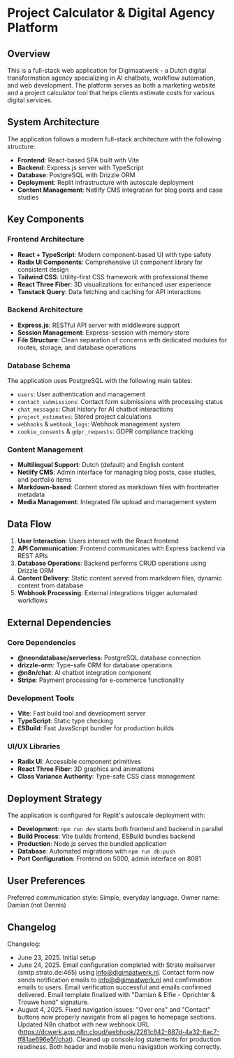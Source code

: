 # Project Calculator & Digital Agency Platform

## Overview

This is a full-stack web application for Digimaatwerk - a Dutch digital transformation agency specializing in AI chatbots, workflow automation, and web development. The platform serves as both a marketing website and a project calculator tool that helps clients estimate costs for various digital services.

## System Architecture

The application follows a modern full-stack architecture with the following structure:

- **Frontend**: React-based SPA built with Vite
- **Backend**: Express.js server with TypeScript
- **Database**: PostgreSQL with Drizzle ORM
- **Deployment**: Replit infrastructure with autoscale deployment
- **Content Management**: Netlify CMS integration for blog posts and case studies

## Key Components

### Frontend Architecture
- **React + TypeScript**: Modern component-based UI with type safety
- **Radix UI Components**: Comprehensive UI component library for consistent design
- **Tailwind CSS**: Utility-first CSS framework with professional theme
- **React Three Fiber**: 3D visualizations for enhanced user experience
- **Tanstack Query**: Data fetching and caching for API interactions

### Backend Architecture
- **Express.js**: RESTful API server with middleware support
- **Session Management**: Express-session with memory store
- **File Structure**: Clean separation of concerns with dedicated modules for routes, storage, and database operations

### Database Schema
The application uses PostgreSQL with the following main tables:
- `users`: User authentication and management
- `contact_submissions`: Contact form submissions with processing status
- `chat_messages`: Chat history for AI chatbot interactions
- `project_estimates`: Stored project calculations
- `webhooks` & `webhook_logs`: Webhook management system
- `cookie_consents` & `gdpr_requests`: GDPR compliance tracking

### Content Management
- **Multilingual Support**: Dutch (default) and English content
- **Netlify CMS**: Admin interface for managing blog posts, case studies, and portfolio items
- **Markdown-based**: Content stored as markdown files with frontmatter metadata
- **Media Management**: Integrated file upload and management system

## Data Flow

1. **User Interaction**: Users interact with the React frontend
2. **API Communication**: Frontend communicates with Express backend via REST APIs
3. **Database Operations**: Backend performs CRUD operations using Drizzle ORM
4. **Content Delivery**: Static content served from markdown files, dynamic content from database
5. **Webhook Processing**: External integrations trigger automated workflows

## External Dependencies

### Core Dependencies
- **@neondatabase/serverless**: PostgreSQL database connection
- **drizzle-orm**: Type-safe ORM for database operations
- **@n8n/chat**: AI chatbot integration component
- **Stripe**: Payment processing for e-commerce functionality

### Development Tools
- **Vite**: Fast build tool and development server
- **TypeScript**: Static type checking
- **ESBuild**: Fast JavaScript bundler for production builds

### UI/UX Libraries
- **Radix UI**: Accessible component primitives
- **React Three Fiber**: 3D graphics and animations
- **Class Variance Authority**: Type-safe CSS class management

## Deployment Strategy

The application is configured for Replit's autoscale deployment with:

- **Development**: `npm run dev` starts both frontend and backend in parallel
- **Build Process**: Vite builds frontend, ESBuild bundles backend
- **Production**: Node.js serves the bundled application
- **Database**: Automated migrations with `npm run db:push`
- **Port Configuration**: Frontend on 5000, admin interface on 8081

## User Preferences

Preferred communication style: Simple, everyday language.
Owner name: Damian (not Dennis)

## Changelog

Changelog:
- June 23, 2025. Initial setup
- June 24, 2025. Email configuration completed with Strato mailserver (smtp.strato.de:465) using info@digimaatwerk.nl. Contact form now sends notification emails to info@digimaatwerk.nl and confirmation emails to users. Email verification successful and emails confirmed delivered. Email template finalized with "Damian & Elfie - Oprichter & Trouwe hond" signature.
- August 4, 2025. Fixed navigation issues: "Over ons" and "Contact" buttons now properly navigate from all pages to homepage sections. Updated N8n chatbot with new webhook URL (https://dcwerk.app.n8n.cloud/webhook/2261c842-887d-4a32-8ac7-ff81ae696e5f/chat). Cleaned up console.log statements for production readiness. Both header and mobile menu navigation working correctly.